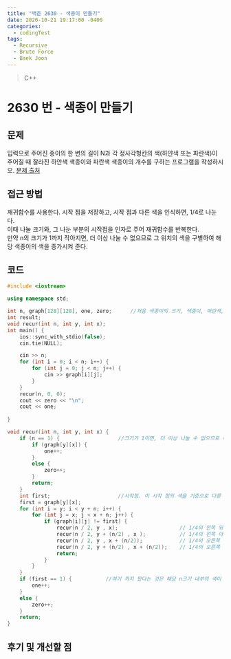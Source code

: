 ```yaml
---
title: "백준 2630 - 색종이 만들기"
date: 2020-10-21 19:17:00 -0400
categories: 
  - codingTest
tags:
  - Recursive
  - Brute Force
  - Baek Joon
---
```


> C++ 

2630 번 - 색종이 만들기
=============
 
## 문제
입력으로 주어진 종이의 한 변의 길이 N과 각 정사각형칸의 색(하얀색 또는 파란색)이 주어질 때 잘라진 하얀색 색종이와 파란색 색종이의 개수를 구하는 프로그램을 작성하시오.
[문제 출처](https://www.acmicpc.net/problem/2589)

## 접근 방법 
재귀함수를 사용한다.
시작 점을 저장하고, 시작 점과 다른 색을 인식하면, 1/4로 나눈다.  
이때 나눌 크기와, 그 나눈 부분의 시작점을 인자로 주어 재귀함수를 반복한다.  
만약 n의 크기가 1까지 작아지면, 더 이상 나눌 수 없으므로 그 위치의 색을 구별하여 해당 색종이의 색을 증가시켜 준다.

## 코드 
```c++
#include <iostream>

using namespace std;

int n, graph[128][128], one, zero;      //처음 색종이의 크기, 색종이, 파란색, 하얀색
int result;
void recur(int n, int y, int x);
int main() {
	ios::sync_with_stdio(false);
	cin.tie(NULL);

	cin >> n;
	for (int i = 0; i < n; i++) {
		for (int j = 0; j < n; j++) {
			cin >> graph[i][j];
		}
	}
	recur(n, 0, 0);
	cout << zero << "\n";
	cout << one;
	
}

void recur(int n, int y, int x) {
	if (n == 1) {                   //크기가 1이면, 더 이상 나눌 수 없으므로 해당 색을 판별
		if (graph[y][x]) {
			one++;
		}
		else {
			zero++;
		}
		return;
	}
	int first;                      //시작점. 이 시작 점의 색을 기준으로 다른 색이 나오는지 판별한다.
	first = graph[y][x];
	for (int i = y; i < y + n; i++) {
		for (int j = x; j < x + n; j++) {
			if (graph[i][j] != first) {
				recur(n / 2, y , x);                    // 1/4의 왼쪽 위
				recur(n / 2, y + (n/2) , x );           // 1/4의 왼쪽 아래
				recur(n / 2, y , x + (n/2));            // 1/4의 오른쪽 위
				recur(n / 2, y + (n/2) , x + (n/2));    // 1/4의 오른쪽 아래
				return;
			}
		}
	}
	if (first == 1) {           //여기 까지 왔다는 것은 해당 n크기 내부의 색이 다 같다는 것이므로, 해당 색의 색종이의 크기를 더해준다.
		one++;
	}
	else {
		zero++;
	}
	return;
}
```

## 후기 및 개선할 점
